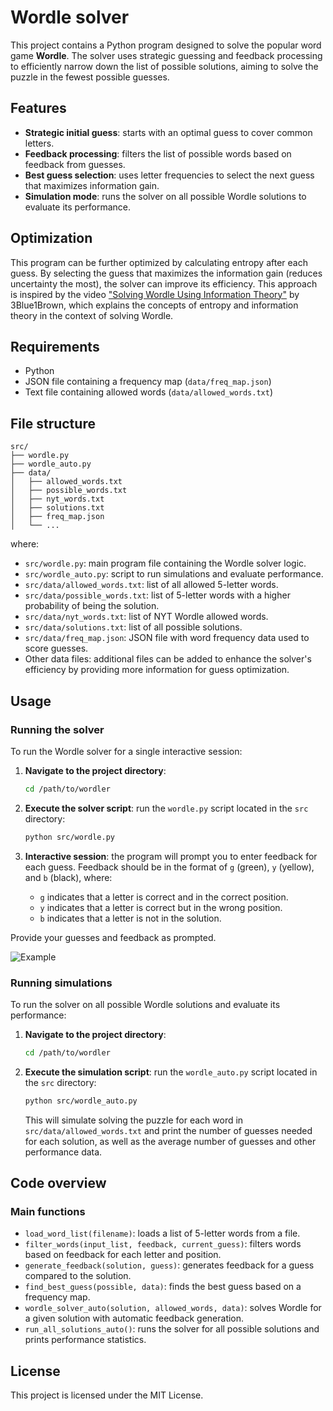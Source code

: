 # Wordle solver

This project contains a Python program designed to solve the popular word game **Wordle**. The solver uses strategic guessing and feedback processing to efficiently narrow down the list of possible solutions, aiming to solve the puzzle in the fewest possible guesses.

## Features

- **Strategic initial guess**: starts with an optimal guess to cover common letters.
- **Feedback processing**: filters the list of possible words based on feedback from guesses.
- **Best guess selection**: uses letter frequencies to select the next guess that maximizes information gain.
- **Simulation mode**: runs the solver on all possible Wordle solutions to evaluate its performance.

## Optimization

This program can be further optimized by calculating entropy after each guess. By selecting the guess that maximizes the information gain (reduces uncertainty the most), the solver can improve its efficiency. This approach is inspired by the video ["Solving Wordle Using Information Theory"](https://www.youtube.com/watch?v=v68zYyaEmEA) by 3Blue1Brown, which explains the concepts of entropy and information theory in the context of solving Wordle.

## Requirements

- Python
- JSON file containing a frequency map (`data/freq_map.json`)
- Text file containing allowed words (`data/allowed_words.txt`)

## File structure

```
src/
├── wordle.py          
├── wordle_auto.py             
├── data/
│   ├── allowed_words.txt
│   ├── possible_words.txt    
│   ├── nyt_words.txt          
│   ├── solutions.txt          
│   ├── freq_map.json         
│   └── ...                    
```

where:

- `src/wordle.py`: main program file containing the Wordle solver logic.
- `src/wordle_auto.py`: script to run simulations and evaluate performance.
- `src/data/allowed_words.txt`: list of all allowed 5-letter words.
- `src/data/possible_words.txt`: list of 5-letter words with a higher probability of being the solution.
- `src/data/nyt_words.txt`: list of NYT Wordle allowed words.
- `src/data/solutions.txt`: list of all possible solutions.
- `src/data/freq_map.json`: JSON file with word frequency data used to score guesses.
- Other data files: additional files can be added to enhance the solver's efficiency by providing more information for guess optimization.

## Usage

### Running the solver

To run the Wordle solver for a single interactive session:

1. **Navigate to the project directory**:

   ```sh
   cd /path/to/wordler
   ```

2. **Execute the solver script**: run the `wordle.py` script located in the `src` directory:

   ```sh
   python src/wordle.py
   ```

3. **Interactive session**: the program will prompt you to enter feedback for each guess. Feedback should be in the format of `g` (green), `y` (yellow), and `b` (black), where:

   - `g` indicates that a letter is correct and in the correct position.
   - `y` indicates that a letter is correct but in the wrong position.
   - `b` indicates that a letter is not in the solution.

Provide your guesses and feedback as prompted.

![Example](wordler.gif)

### Running simulations

To run the solver on all possible Wordle solutions and evaluate its performance:

1. **Navigate to the project directory**:

   ```sh
   cd /path/to/wordler
   ```

2. **Execute the simulation script**: run the `wordle_auto.py` script located in the `src` directory:

   ```sh
   python src/wordle_auto.py
   ```

   This will simulate solving the puzzle for each word in `src/data/allowed_words.txt` and print the number of guesses needed for each solution, as well as the average number of guesses and other performance data.

## Code overview

### Main functions

- `load_word_list(filename)`: loads a list of 5-letter words from a file.
- `filter_words(input_list, feedback, current_guess)`: filters words based on feedback for each letter and position.
- `generate_feedback(solution, guess)`: generates feedback for a guess compared to the solution.
- `find_best_guess(possible, data)`: finds the best guess based on a frequency map.
- `wordle_solver_auto(solution, allowed_words, data)`: solves Wordle for a given solution with automatic feedback generation.
- `run_all_solutions_auto()`: runs the solver for all possible solutions and prints performance statistics.

## License

This project is licensed under the MIT License.

